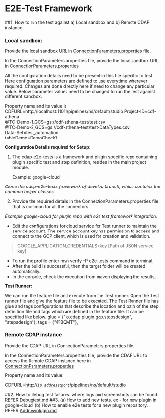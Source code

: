 # E2E-Test Framework

##1. How to run the test against a) Local sandbox and b) Remote CDAP instance.

### Local sandbox:

Provide the local sandbox URL in [ConnectionParameters.properties](src/main/resources/ConnectionParameters.properties) file.

In the ConnectionParameters.properties file, provide the local sandbox URL in
[ConnectionParameters.properties](src/main/resources/ConnectionParameters.properties)

All the configuration details need to be present in this file specific to test.
Here configuration parameters are defined to use everytime wherever required. Changes are done directly here if need to change any particular value. Below parameter values need to be changed to run the test against different sandbox.

Property name and its value is CDFURL=http://localhost:11011/pipelines/ns/default/studio
Project-ID=cdf-athena<br>
@TC-Demo-1_GCS=gs://cdf-athena-test/test.csv<br>
@TC-Demo-2_GCS=gs://cdf-athena-test/test-DataTypes.csv<br>
Data-Set=test_automation<br>
tableDemo=DemoCheck1<br>

**Configuration Details required for Setup:**

1. The cdap-e2e-tests is a framework and plugin specific repo containing plugin specific test and step definition, resides in the main project module.

    Example: google-cloud

_Clone the cdap-e2e-tests framework of develop branch, which contains the common helper classes_

2. Provide the required details in the ConnectionParameters.properties file that is common for all the connectors.

_Example google-cloud for plugin repo with e2e test framework integration._

* Edit the configurations for cloud service for Test runner to maintain the service account. The service account key has permission to access and connect to the GCP client, which is used for creation and validation.
>GOOGLE_APPLICATION_CREDENTIALS=key [Path of JSON service key]
* To run the profile enter mvn verify -P e2e-tests command in terminal.
* After the build is successful, then the target folder will be created automatically.
* In the console, check the execution from maven displaying the results.

**Test Runner:**

We can run the feature file and execute from the Test runner. Open the Test runner file and give the feature file to be executed.
The Test Runner file has glue and tags configurations that describe the location and path of the step definition file and tags which are defined in the feature file. It can be specified like below.
glue = {"io.cdap.plugin.gcp.stepsdesign", "stepsdesign"},
tags = {"@BQMT"},

### Remote CDAP instance

Provide the CDAP URL in ConnectionParameters.properties file.

In the ConnectionParameters.properties file, provide the CDAP URL to access the Remote CDAP instance here in
[ConnectionParameters.properties](src/main/resources/ConnectionParameters.properties)

Property name and its value:

CDFURL=[http://*`ip address`*:*`port`*/pipelines/ns/default/studio]()

##2. How to debug test failures. where logs and screenshots can be found. REFER [Debugtest.md](Debugtest.md)
##3. (a) How to add new tests. ex - for new plugin in google-cloud. (b) How to enable e2e tests for a new plugin repository. REFER [Addnewplugin.md](Addnewplugin.md)